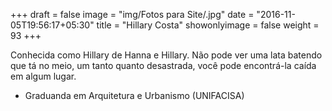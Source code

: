 +++
draft = false
image = "img/Fotos para Site/.jpg"
date = "2016-11-05T19:56:17+05:30"
title = "Hillary Costa"
showonlyimage = false
weight = 93
+++

<!--more-->
Conhecida como Hillary de Hanna e Hillary.
Não pode ver uma lata batendo que tá no meio, um tanto quanto desastrada, você pode encontrá-la caída em algum lugar.

* Graduanda em Arquitetura e Urbanismo (UNIFACISA)
